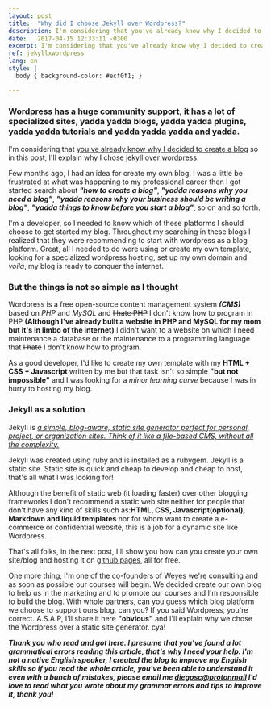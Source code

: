 ```yaml
---
layout: post
title:  "Why did I choose Jekyll over Wordpress?"
description: I'm considering that you've already know why I decided to create a blog so in this post, I'll explain why I chose jekyll over wordpress.
date:   2017-04-15 12:33:11 -0300
excerpt: I'm considering that you've already know why I decided to create a blog so in this post, I'll explain why I chose jekyll over wordpress...
ref: jekyllxwordpress
lang: en
style: |
  body { background-color: #ecf0f1; }

---
```

### Wordpress has a huge community support, it has a lot of specialized sites, yadda yadda blogs, yadda yadda plugins, yadda yadda tutorials and yadda yadda yadda and yadda.

I'm considering that [you've already know why I decided to create a blog](https://diegosc.com/about/) so in this post, I'll explain why I chose [jekyll](https://jekyllrb.com/) over [wordpress](https://wordpress.org/).  

Few months ago, I had an idea for create my own blog. I was a little be frustrated at what was happening to my professional career then I got started search about ***"how to create a blog"***, ***"yadda reasons why you need a blog"***, ***"yadda reasons why your business should be writing a blog"***, ***"yadda things to know before you start a blog"***, so on and so forth.  

I'm a developer, so I needed to know which of these platforms I should choose to get started my blog. Throughout my searching in these blogs I realized that they were recommending to start with wordpress as a blog platform. Great, all I needed to do were using or create my own template, looking for a specialized wordpress hosting, set up my own domain and *voila*, my blog is ready to conquer the internet.

### But the things is not so simple as I thought

Wordpress is a free open-source content management system ***(CMS)*** based on *PHP* and *MySQL* and ~~I hate PHP~~ I don't know how to program in PHP **(Although I've already built a website in PHP and MySQL for my mom but it's in limbo of the internet)** I didn't want to a website on which I need maintenance a database or the maintenance to a programming language that ~~I hate~~ I don't know how to program.

As a good developer, I'd like to create my own template with my **HTML + CSS + Javascript** written by me but that task isn't so simple **"but not impossible"** and I was looking for a *minor learning curve* because I was in hurry to hosting my blog.  

### Jekyll as a solution

Jekyll is *[a simple, blog-aware, static site generator perfect for personal, project, or organization sites. Think of it like a file-based CMS, without all the complexity.](https://github.com/jekyll/jekyll/)*  

Jekyll was created using ruby and is installed as a rubygem. Jekyll is a static site. Static site is quick and cheap to develop and cheap to host, that's all what I was looking for!  

Although the benefit of static web (it loading faster) over other blogging frameworks I don't recommend a static web site neither for people that don't have any kind of skills such as:**HTML, CSS, Javascript(optional), Markdown and liquid templates** nor for whom want to create a e-commerce or confidential website, this is a job for a dynamic site like Wordpress.  

That's all folks, in the next post, I'll show you how can you create your own site/blog and hosting it on [github pages](https://pages.github.com/), all for free.  

One more thing, I'm one of the co-founders of [Weyes](http://weyes.com.br/) we're consulting and as soon as possible our courses will begin. We decided create our own blog to help us in the marketing and to promote our courses and I'm responsible to build the blog. With whole partners, can you guess which blog platform we choose to support ours blog, can you? If you said Wordpress, you're correct. A.S.A.P, I'll share it here **"obvious"** and I'll explain why we chose the Wordpress over a static site generator. cya!

***Thank you who read and got here. I presume that you've found a lot grammatical errors reading this article, that's why I need your help. I'm not a native English speaker, I created the blog to improve my English skills so if you read the whole article, you've been able to understand it even with a bunch of mistakes, please email me [diegosc@protonmail](mailto:diegosc@protonmail.com) I'd love to read what you wrote about my grammar errors and tips to improve it, thank you!***  
